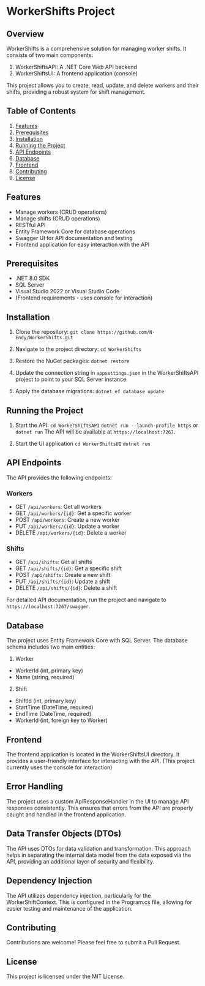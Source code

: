 # WorkerShifts Project

## Overview

WorkerShifts is a comprehensive solution for managing worker shifts. It consists of two main components:

1. WorkerShiftsAPI: A .NET Core Web API backend
2. WorkerShiftsUI: A frontend application (console)

This project allows you to create, read, update, and delete workers and their shifts, providing a robust system for shift management.

## Table of Contents

1. [Features](#features)
2. [Prerequisites](#prerequisites)
3. [Installation](#installation)
4. [Running the Project](#running-the-project)
5. [API Endpoints](#api-endpoints)
6. [Database](#database)
7. [Frontend](#frontend)
8. [Contributing](#contributing)
9. [License](#license)

## Features

- Manage workers (CRUD operations)
- Manage shifts (CRUD operations)
- RESTful API
- Entity Framework Core for database operations
- Swagger UI for API documentation and testing
- Frontend application for easy interaction with the API

## Prerequisites

- .NET 8.0 SDK
- SQL Server
- Visual Studio 2022 or Visual Studio Code
- (Frontend requirements - uses console for interaction)

## Installation

1. Clone the repository:
`git clone https://github.com/N-Endy/WorkerShifts.git`

2. Navigate to the project directory:
`cd WorkerShifts`

3. Restore the NuGet packages:
`dotnet restore`

4. Update the connection string in `appsettings.json` in the WorkerShiftsAPI project to point to your SQL Server instance.

5. Apply the database migrations:
`dotnet ef database update`

## Running the Project

1. Start the API:
`cd WorkerShiftsAPI`
`dotnet run --launch-profile https` or `dotnet run`
The API will be available at `https://localhost:7267`.

2. Start the UI application 
`cd WorkerShiftsUI`
`dotnet run`

## API Endpoints

The API provides the following endpoints:

### Workers

- GET `/api/workers`: Get all workers
- GET `/api/workers/{id}`: Get a specific worker
- POST `/api/workers`: Create a new worker
- PUT `/api/workers/{id}`: Update a worker
- DELETE `/api/workers/{id}`: Delete a worker

### Shifts

- GET `/api/shifts`: Get all shifts
- GET `/api/shifts/{id}`: Get a specific shift
- POST `/api/shifts`: Create a new shift
- PUT `/api/shifts/{id}`: Update a shift
- DELETE `/api/shifts/{id}`: Delete a shift

For detailed API documentation, run the project and navigate to `https://localhost:7267/swagger`.

## Database

The project uses Entity Framework Core with SQL Server. The database schema includes two main entities:

1. Worker
- WorkerId (int, primary key)
- Name (string, required)

2. Shift
- ShiftId (int, primary key)
- StartTime (DateTime, required)
- EndTime (DateTime, required)
- WorkerId (int, foreign key to Worker)

## Frontend

The frontend application is located in the WorkerShiftsUI directory. It provides a user-friendly interface for interacting with the API. (This project currently uses the console for interaction)

## Error Handling

The project uses a custom ApiResponseHandler in the UI to manage API responses consistently. This ensures that errors from the API are properly caught and handled in the frontend application.

## Data Transfer Objects (DTOs)

The API uses DTOs for data validation and transformation. This approach helps in separating the internal data model from the data exposed via the API, providing an additional layer of security and flexibility.

## Dependency Injection

The API utilizes dependency injection, particularly for the WorkerShiftContext. This is configured in the Program.cs file, allowing for easier testing and maintenance of the application.


## Contributing

Contributions are welcome! Please feel free to submit a Pull Request.

## License

This project is licensed under the MIT License.
